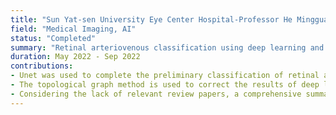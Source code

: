 ```yaml
---
title: "Sun Yat-sen University Eye Center Hospital-Professor He Mingguang Summer AI Internship Project - Retinal Arteriovenous Classification (Semantic Segmentation)"
field: "Medical Imaging, AI"
status: "Completed"
summary: "Retinal arteriovenous classification using deep learning and topological graph correction."
duration: May 2022 - Sep 2022  
contributions:
- Unet was used to complete the preliminary classification of retinal arteriovenous in fundus color images.  
- The topological graph method is used to correct the results of deep learning classification to solve the problem of the lack of topological continuity.  
- Considering the lack of relevant review papers, a comprehensive summary of the retinal arteriovenous automatic classification method is completed through literature research and data statistics.
---
```




